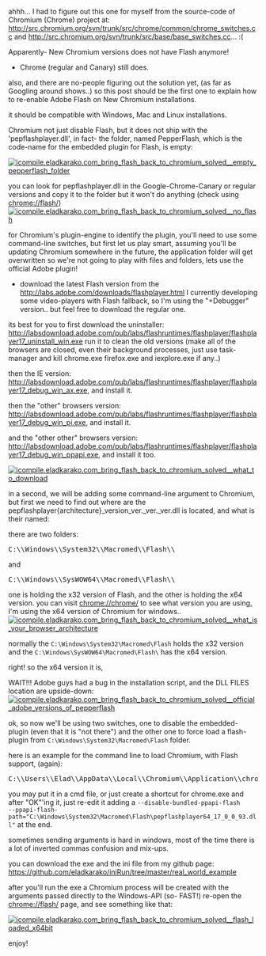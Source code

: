 ahhh... I had to figure out this one for myself from the source-code of Chromium (Chrome) project at:
<a href="http://src.chromium.org/svn/trunk/src/chrome/common/chrome_switches.cc" title="http://src.chromium.org/svn/trunk/src/chrome/common/chrome_switches.cc" target="_blank">http://src.chromium.org/svn/trunk/src/chrome/common/chrome_switches.cc</a> and <a href="http://src.chromium.org/svn/trunk/src/base/base_switches.cc" title="http://src.chromium.org/svn/trunk/src/base/base_switches.cc" target="_blank">http://src.chromium.org/svn/trunk/src/base/base_switches.cc</a>... :(

Apparently-
New Chromium versions does not have Flash anymore!
- Chrome (regular and Canary) still does.

also, and there are no-people figuring out the solution yet, (as far as Googling around shows..)
so this post should be the first one to explain how to re-enable Adobe Flash on New Chromium installations.

it should be compatible with Windows, Mac and Linux installations.

Chromium not just disable Flash, but it does not ship with the 'pepflashplayer.dll',
in fact- the folder, named PepperFlash, which is the code-name for the embedded plugin for Flash, is empty:

<a href="https://icompile.eladkarako.com/_uploads/2015/02/icompile.eladkarako.com_bring_flash_back_to_chromium_solved__empty_pepperflash_folder.jpg"><img src="https://icompile.eladkarako.com/_uploads/2015/02/icompile.eladkarako.com_bring_flash_back_to_chromium_solved__empty_pepperflash_folder.jpg" alt="icompile.eladkarako.com_bring_flash_back_to_chromium_solved__empty_pepperflash_folder" rem-width="977" rem-height="327" class="alignnone size-full wp-image-2563" /></a>

you can look for pepflashplayer.dll in the Google-Chrome-Canary or regular versions and copy it to the folder but it won't do anything (check using <a href="chrome://flash/" title="chrome://flash/" target="_blank">chrome://flash/</a>)
<a href="https://icompile.eladkarako.com/_uploads/2015/02/icompile.eladkarako.com_bring_flash_back_to_chromium_solved__no_flash.jpg"><img src="https://icompile.eladkarako.com/_uploads/2015/02/icompile.eladkarako.com_bring_flash_back_to_chromium_solved__no_flash.jpg" alt="icompile.eladkarako.com_bring_flash_back_to_chromium_solved__no_flash" rem-width="550" rem-height="253" class="alignnone size-full wp-image-2565" /></a>

for Chromium's plugin-engine to identify the plugin, you'll need to use some command-line switches,
but first let us play smart, assuming you'll be updating Chromium somewhere in the future, the application folder will get overwritten so we're not going to play with files and folders,
lets use the official Adobe plugin!

- download the latest Flash version from the <a href="http://labs.adobe.com/downloads/flashplayer.html" title="http://labs.adobe.com/downloads/flashplayer.html" target="_blank">http://labs.adobe.com/downloads/flashplayer.html</a>
I currently developing some video-players with Flash fallback, so I'm using the "+Debugger" version.. but feel free to download the regular one.

its best for you to first download the uninstaller: <a href="http://labsdownload.adobe.com/pub/labs/flashruntimes/flashplayer/flashplayer17_uninstall_win.exe" title="http://labsdownload.adobe.com/pub/labs/flashruntimes/flashplayer/flashplayer17_uninstall_win.exe" target="_blank">http://labsdownload.adobe.com/pub/labs/flashruntimes/flashplayer/flashplayer17_uninstall_win.exe</a>
run it to clean the old versions (make all of the browsers are closed, even their background processes, just use task-manager and kill chrome.exe firefox.exe and iexplore.exe if any..)

then the IE version:
<a href="http://labsdownload.adobe.com/pub/labs/flashruntimes/flashplayer/flashplayer17_debug_win_ax.exe" title="http://labsdownload.adobe.com/pub/labs/flashruntimes/flashplayer/flashplayer17_debug_win_ax.exe" target="_blank">http://labsdownload.adobe.com/pub/labs/flashruntimes/flashplayer/flashplayer17_debug_win_ax.exe</a>, and install it.

then the "other" browsers version:
<a href="http://labsdownload.adobe.com/pub/labs/flashruntimes/flashplayer/flashplayer17_debug_win_pi.exe" title="http://labsdownload.adobe.com/pub/labs/flashruntimes/flashplayer/flashplayer17_debug_win_pi.exe" target="_blank">http://labsdownload.adobe.com/pub/labs/flashruntimes/flashplayer/flashplayer17_debug_win_pi.exe</a>, and install it.

and the "other other" browsers version:
<a href="http://labsdownload.adobe.com/pub/labs/flashruntimes/flashplayer/flashplayer17_debug_win_ppapi.exe" title="http://labsdownload.adobe.com/pub/labs/flashruntimes/flashplayer/flashplayer17_debug_win_ppapi.exe" target="_blank">http://labsdownload.adobe.com/pub/labs/flashruntimes/flashplayer/flashplayer17_debug_win_ppapi.exe</a>, and install it too.

<a href="https://icompile.eladkarako.com/_uploads/2015/02/icompile.eladkarako.com_bring_flash_back_to_chromium_solved__what_to_download.jpg"><img src="https://icompile.eladkarako.com/_uploads/2015/02/icompile.eladkarako.com_bring_flash_back_to_chromium_solved__what_to_download.jpg" alt="icompile.eladkarako.com_bring_flash_back_to_chromium_solved__what_to_download" rem-width="914" rem-height="471" class="alignnone size-full wp-image-2567" /></a>

in a second, we will be adding some command-line argument to Chromium, but first we need to find out where are the pepflashplayer{architecture}_version_ver._ver._ver.dll is located, and what is their named:

there are two folders:
<pre>C:\\Windows\\System32\\Macromed\\Flash\\</pre>
and
<pre>C:\\Windows\\SysWOW64\\Macromed\\Flash\\</pre>

one is holding the x32 version of Flash, and the other is holding the x64 version.
you can visit <a href="chrome://chrome/" title="chrome://chrome/" target="_blank">chrome://chrome/</a>
to see what version you are using, I'm using the x64 version of Chromium for windows..
<a href="https://icompile.eladkarako.com/_uploads/2015/02/icompile.eladkarako.com_bring_flash_back_to_chromium_solved__what_is_your_browser_architecture.jpg"><img src="https://icompile.eladkarako.com/_uploads/2015/02/icompile.eladkarako.com_bring_flash_back_to_chromium_solved__what_is_your_browser_architecture.jpg" alt="icompile.eladkarako.com_bring_flash_back_to_chromium_solved__what_is_your_browser_architecture" rem-width="523" rem-height="377" class="alignnone size-full wp-image-2568" /></a>

normally the <code>C:\\Windows\\System32\\Macromed\\Flash</code> holds the x32 version and the <code>C:\\Windows\\SysWOW64\\Macromed\\Flash\\</code> has the x64 version.

right! so the x64 version it is,

WAIT!!!
Adobe guys had a bug in the installation script, and the DLL FILES location are upside-down:
<a href="https://icompile.eladkarako.com/_uploads/2015/02/icompile.eladkarako.com_bring_flash_back_to_chromium_solved__official_adobe_versions_of_pepperflash.jpg"><img src="https://icompile.eladkarako.com/_uploads/2015/02/icompile.eladkarako.com_bring_flash_back_to_chromium_solved__official_adobe_versions_of_pepperflash.jpg" alt="icompile.eladkarako.com_bring_flash_back_to_chromium_solved__official_adobe_versions_of_pepperflash" rem-width="1234" rem-height="318" class="alignnone size-full wp-image-2569" /></a> 

ok, so now we'll be using two switches, one to disable the embedded-plugin (even that it is "not there") and the other one to force load a flash-plugin from <code>C:\\Windows\\System32\\Macromed\\Flash</code> folder.

here is an example for the command line to load Chromium, with Flash support, (again):
<pre>
C:\\Users\\Elad\\AppData\\Local\\Chromium\\Application\\chrome.exe --disable-bundled-ppapi-flash --ppapi-flash-path="C:\\Windows\\System32\\Macromed\\Flash\\pepflashplayer64_17_0_0_93.dll"
</pre>

you may put it in a cmd file, or just create a shortcut for chrome.exe and after "OK"'ing it, just re-edit it adding a <code>--disable-bundled-ppapi-flash --ppapi-flash-path="C:\\Windows\\System32\\Macromed\\Flash\\pepflashplayer64_17_0_0_93.dll"</code> at the end.

sometimes sending arguments is hard in windows, most of the time there is a lot of inverted commas confusion and mix-ups.

you can download the exe and the ini file from my github page:
https://github.com/eladkarako/iniRun/tree/master/real_world_example


after you'll run the exe a Chromium process will be created with the arguments passed directly to the Windows-API (so- FAST!) re-open the <a href="chrome://flash/" title="chrome://flash/" target="_blank">chrome://flash/</a> page, and see something like that:

<a href="https://icompile.eladkarako.com/_uploads/2015/02/icompile.eladkarako.com_bring_flash_back_to_chromium_solved__flash_loaded_x64bit.jpg"><img src="https://icompile.eladkarako.com/_uploads/2015/02/icompile.eladkarako.com_bring_flash_back_to_chromium_solved__flash_loaded_x64bit.jpg" alt="icompile.eladkarako.com_bring_flash_back_to_chromium_solved__flash_loaded_x64bit" rem-width="648" rem-height="258" class="alignnone size-full wp-image-2571" /></a>

enjoy!